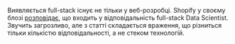 Виявляється full-stack існує не тільки у веб-розробці. Shopify у своєму блозі [розповідає](https://shopify.engineering/what-is-a-full-stack-data-scientist), що входить у відповідальність full-stack Data Scientist. Звучить загрозливо, але з статті складається враження, що різниться тільки кількістю відповідальності, а не стеком технологій.